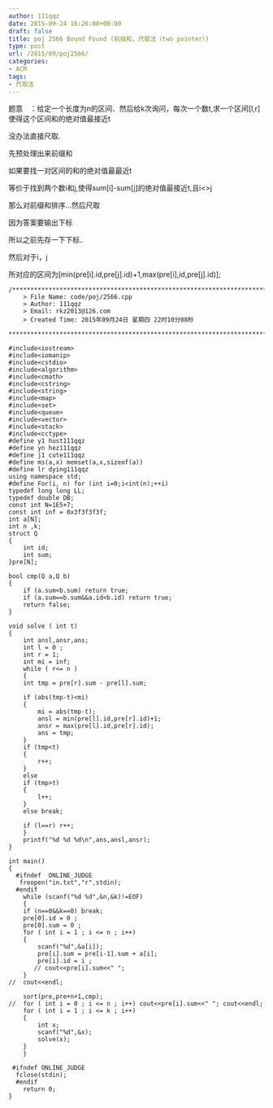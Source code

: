 ```yaml
---
author: 111qqz
date: 2015-09-24 16:26:00+00:00
draft: false
title: poj 2566 Bound Found (前缀和，尺取法（two pointer）)
type: post
url: /2015/09/poj2566/
categories:
- ACM
tags:
- 尺取法
---
```





题意　：给定一个长度为n的区间．然后给k次询问，每次一个数t,求一个区间[l,r]使得这个区间和的绝对值最接近t




没办法直接尺取.




先预处理出来前缀和




如果要找一对区间的和的绝对值最最近t




等价于找到两个数i和j,使得sum[i]-sum[j]的绝对值最接近t,且i<>j




那么对前缀和排序...然后尺取




因为答案要输出下标




所以之前先存一下下标．




然后对于i，j




所对应的区间为[min(pre[i].id,pre[j].id)+1,max(pre[i],id,pre[j].id)];


 

    
    /*************************************************************************
    	> File Name: code/poj/2566.cpp
    	> Author: 111qqz
    	> Email: rkz2013@126.com 
    	> Created Time: 2015年09月24日 星期四 22时10分08秒
     ************************************************************************/
    
    #include<iostream>
    #include<iomanip>
    #include<cstdio>
    #include<algorithm>
    #include<cmath>
    #include<cstring>
    #include<string>
    #include<map>
    #include<set>
    #include<queue>
    #include<vector>
    #include<stack>
    #include<cctype>
    #define y1 hust111qqz
    #define yn hez111qqz
    #define j1 cute111qqz
    #define ms(a,x) memset(a,x,sizeof(a))
    #define lr dying111qqz
    using namespace std;
    #define For(i, n) for (int i=0;i<int(n);++i)  
    typedef long long LL;
    typedef double DB;
    const int N=1E5+7;
    const int inf = 0x3f3f3f3f;
    int a[N];
    int n ,k;
    struct Q
    {
        int id;
        int sum;
    }pre[N];
    
    bool cmp(Q a,Q b)
    {
        if (a.sum<b.sum) return true;
        if (a.sum==b.sum&&a.id<b.id) return true;
        return false;
    }
    
    void solve ( int t)
    {
        int ansl,ansr,ans;
        int l = 0 ;
        int r = 1;
        int mi = inf;
        while ( r<= n )
        {
    	int tmp = pre[r].sum - pre[l].sum;
    	
    	if (abs(tmp-t)<mi)
    	{
    	    mi = abs(tmp-t);
    	    ansl = min(pre[l].id,pre[r].id)+1;
    	    ansr = max(pre[l].id,pre[r].id);
    	    ans = tmp;
    	}
    	if (tmp<t)
    	{
    	    r++;
    	}
    	else
    	if (tmp>t)
    	{
    	    l++;
    	}
    	else break;
    
    	if (l==r) r++;
        }
        printf("%d %d %d\n",ans,ansl,ansr);
    } 
    
    int main()
    {
      #ifndef  ONLINE_JUDGE 
       freopen("in.txt","r",stdin);
      #endif
        while (scanf("%d %d",&n,&k)!=EOF)
        {
    	if (n==0&&k==0) break;
    	pre[0].id = 0 ;
    	pre[0].sum = 0 ;
    	for ( int i = 1 ; i <= n ; i++)
    	{
    	    scanf("%d",&a[i]);
    	    pre[i].sum = pre[i-1].sum + a[i];
    	    pre[i].id = i ;
    	   // cout<<pre[i].sum<<" ";
    	}
    //	cout<<endl;
    
    	sort(pre,pre+n+1,cmp);
    //	for ( int i = 0 ; i <= n ; i++) cout<<pre[i].sum<<" "; cout<<endl;
    	for ( int i = 1 ; i <= k ; i++)
    	{
    	    int x;
    	    scanf("%d",&x);
    	    solve(x);
    	}
        }
       
     #ifndef ONLINE_JUDGE  
      fclose(stdin);
      #endif
    	return 0;
    }
    
    
    



